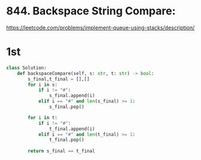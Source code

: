 # 844. Backspace String Compare:
https://leetcode.com/problems/implement-queue-using-stacks/description/

# 1st

```python
class Solution:
    def backspaceCompare(self, s: str, t: str) -> bool:
        s_final,t_final = [],[]
        for i in s:
            if i != "#":
                s_final.append(i)
            elif i == "#" and len(s_final) >= 1:
                s_final.pop()

        for i in t:
            if i != "#":
                t_final.append(i)
            elif i == "#" and len(t_final) >= 1:
                t_final.pop()
        
        return s_final == t_final

```
